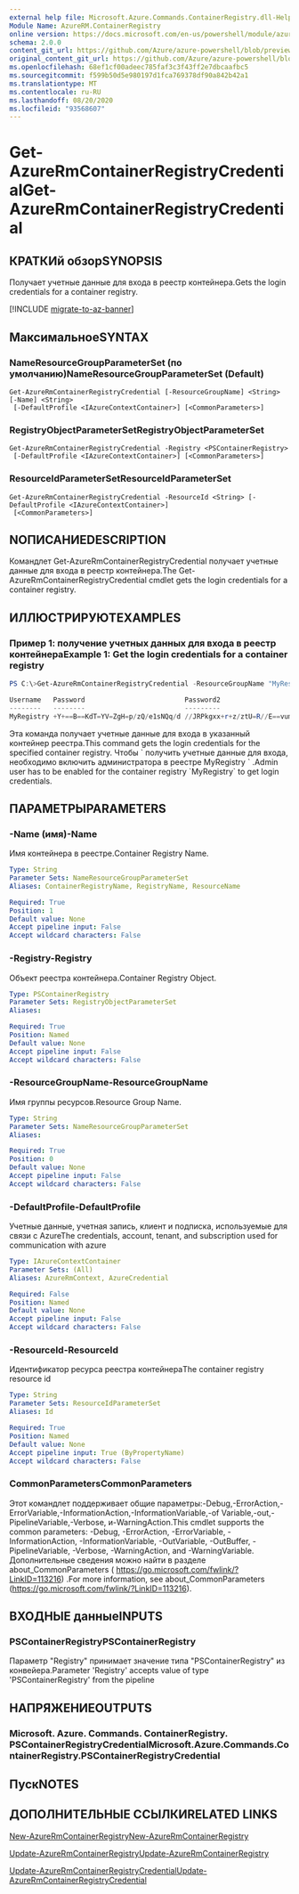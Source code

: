 ```yaml
---
external help file: Microsoft.Azure.Commands.ContainerRegistry.dll-Help.xml
Module Name: AzureRM.ContainerRegistry
online version: https://docs.microsoft.com/en-us/powershell/module/azurerm.containerregistry/get-azurermcontainerregistrycredential
schema: 2.0.0
content_git_url: https://github.com/Azure/azure-powershell/blob/preview/src/ResourceManager/ContainerRegistry/Commands.ContainerRegistry/help/Get-AzureRmContainerRegistryCredential.md
original_content_git_url: https://github.com/Azure/azure-powershell/blob/preview/src/ResourceManager/ContainerRegistry/Commands.ContainerRegistry/help/Get-AzureRmContainerRegistryCredential.md
ms.openlocfilehash: 68ef1cf00adeec785faf3c3f43ff2e7dbcaafbc5
ms.sourcegitcommit: f599b50d5e980197d1fca769378df90a842b42a1
ms.translationtype: MT
ms.contentlocale: ru-RU
ms.lasthandoff: 08/20/2020
ms.locfileid: "93568607"
---
```

# <span data-ttu-id="17237-101">Get-AzureRmContainerRegistryCredential</span><span class="sxs-lookup"><span data-stu-id="17237-101">Get-AzureRmContainerRegistryCredential</span></span>

## <span data-ttu-id="17237-102">КРАТКИй обзор</span><span class="sxs-lookup"><span data-stu-id="17237-102">SYNOPSIS</span></span>
<span data-ttu-id="17237-103">Получает учетные данные для входа в реестр контейнера.</span><span class="sxs-lookup"><span data-stu-id="17237-103">Gets the login credentials for a container registry.</span></span>

[!INCLUDE [migrate-to-az-banner](../../includes/migrate-to-az-banner.md)]

## <span data-ttu-id="17237-104">Максимальное</span><span class="sxs-lookup"><span data-stu-id="17237-104">SYNTAX</span></span>

### <span data-ttu-id="17237-105">NameResourceGroupParameterSet (по умолчанию)</span><span class="sxs-lookup"><span data-stu-id="17237-105">NameResourceGroupParameterSet (Default)</span></span>
```
Get-AzureRmContainerRegistryCredential [-ResourceGroupName] <String> [-Name] <String>
 [-DefaultProfile <IAzureContextContainer>] [<CommonParameters>]
```

### <span data-ttu-id="17237-106">RegistryObjectParameterSet</span><span class="sxs-lookup"><span data-stu-id="17237-106">RegistryObjectParameterSet</span></span>
```
Get-AzureRmContainerRegistryCredential -Registry <PSContainerRegistry>
 [-DefaultProfile <IAzureContextContainer>] [<CommonParameters>]
```

### <span data-ttu-id="17237-107">ResourceIdParameterSet</span><span class="sxs-lookup"><span data-stu-id="17237-107">ResourceIdParameterSet</span></span>
```
Get-AzureRmContainerRegistryCredential -ResourceId <String> [-DefaultProfile <IAzureContextContainer>]
 [<CommonParameters>]
```

## <span data-ttu-id="17237-108">NОПИСАНИЕ</span><span class="sxs-lookup"><span data-stu-id="17237-108">DESCRIPTION</span></span>
<span data-ttu-id="17237-109">Командлет Get-AzureRmContainerRegistryCredential получает учетные данные для входа в реестр контейнера.</span><span class="sxs-lookup"><span data-stu-id="17237-109">The Get-AzureRmContainerRegistryCredential cmdlet gets the login credentials for a container registry.</span></span>

## <span data-ttu-id="17237-110">ИЛЛЮСТРИРУЮТ</span><span class="sxs-lookup"><span data-stu-id="17237-110">EXAMPLES</span></span>

### <span data-ttu-id="17237-111">Пример 1: получение учетных данных для входа в реестр контейнера</span><span class="sxs-lookup"><span data-stu-id="17237-111">Example 1: Get the login credentials for a container registry</span></span>
```powershell
PS C:\>Get-AzureRmContainerRegistryCredential -ResourceGroupName "MyResourceGroup" -Name "MyRegistry"

Username   Password                         Password2
--------   --------                         ---------
MyRegistry +Y+==B==KdT=YV=ZgH=p/zQ/e1sNQq/d //JRPkgxx+r+z/ztU=R//E==vum=pRKL
```

<span data-ttu-id="17237-112">Эта команда получает учетные данные для входа в указанный контейнер реестра.</span><span class="sxs-lookup"><span data-stu-id="17237-112">This command gets the login credentials for the specified container registry.</span></span>
<span data-ttu-id="17237-113">Чтобы \` получить учетные данные для входа, необходимо включить администратора в реестре MyRegistry \` .</span><span class="sxs-lookup"><span data-stu-id="17237-113">Admin user has to be enabled for the container registry \`MyRegistry\` to get login credentials.</span></span>

## <span data-ttu-id="17237-114">ПАРАМЕТРЫ</span><span class="sxs-lookup"><span data-stu-id="17237-114">PARAMETERS</span></span>

### <span data-ttu-id="17237-115">-Name (имя)</span><span class="sxs-lookup"><span data-stu-id="17237-115">-Name</span></span>
<span data-ttu-id="17237-116">Имя контейнера в реестре.</span><span class="sxs-lookup"><span data-stu-id="17237-116">Container Registry Name.</span></span>

```yaml
Type: String
Parameter Sets: NameResourceGroupParameterSet
Aliases: ContainerRegistryName, RegistryName, ResourceName

Required: True
Position: 1
Default value: None
Accept pipeline input: False
Accept wildcard characters: False
```

### <span data-ttu-id="17237-117">-Registry</span><span class="sxs-lookup"><span data-stu-id="17237-117">-Registry</span></span>
<span data-ttu-id="17237-118">Объект реестра контейнера.</span><span class="sxs-lookup"><span data-stu-id="17237-118">Container Registry Object.</span></span>

```yaml
Type: PSContainerRegistry
Parameter Sets: RegistryObjectParameterSet
Aliases: 

Required: True
Position: Named
Default value: None
Accept pipeline input: False
Accept wildcard characters: False
```

### <span data-ttu-id="17237-119">-ResourceGroupName</span><span class="sxs-lookup"><span data-stu-id="17237-119">-ResourceGroupName</span></span>
<span data-ttu-id="17237-120">Имя группы ресурсов.</span><span class="sxs-lookup"><span data-stu-id="17237-120">Resource Group Name.</span></span>

```yaml
Type: String
Parameter Sets: NameResourceGroupParameterSet
Aliases: 

Required: True
Position: 0
Default value: None
Accept pipeline input: False
Accept wildcard characters: False
```

### <span data-ttu-id="17237-121">-DefaultProfile</span><span class="sxs-lookup"><span data-stu-id="17237-121">-DefaultProfile</span></span>
<span data-ttu-id="17237-122">Учетные данные, учетная запись, клиент и подписка, используемые для связи с Azure</span><span class="sxs-lookup"><span data-stu-id="17237-122">The credentials, account, tenant, and subscription used for communication with azure</span></span>

```yaml
Type: IAzureContextContainer
Parameter Sets: (All)
Aliases: AzureRmContext, AzureCredential

Required: False
Position: Named
Default value: None
Accept pipeline input: False
Accept wildcard characters: False
```

### <span data-ttu-id="17237-123">-ResourceId</span><span class="sxs-lookup"><span data-stu-id="17237-123">-ResourceId</span></span>
<span data-ttu-id="17237-124">Идентификатор ресурса реестра контейнера</span><span class="sxs-lookup"><span data-stu-id="17237-124">The container registry resource id</span></span>

```yaml
Type: String
Parameter Sets: ResourceIdParameterSet
Aliases: Id

Required: True
Position: Named
Default value: None
Accept pipeline input: True (ByPropertyName)
Accept wildcard characters: False
```

### <span data-ttu-id="17237-125">CommonParameters</span><span class="sxs-lookup"><span data-stu-id="17237-125">CommonParameters</span></span>
<span data-ttu-id="17237-126">Этот командлет поддерживает общие параметры:-Debug,-ErrorAction,-ErrorVariable,-InformationAction,-InformationVariable,-of Variable,-out,-PipelineVariable,-Verbose, и-WarningAction.</span><span class="sxs-lookup"><span data-stu-id="17237-126">This cmdlet supports the common parameters: -Debug, -ErrorAction, -ErrorVariable, -InformationAction, -InformationVariable, -OutVariable, -OutBuffer, -PipelineVariable, -Verbose, -WarningAction, and -WarningVariable.</span></span> <span data-ttu-id="17237-127">Дополнительные сведения можно найти в разделе about_CommonParameters ( https://go.microsoft.com/fwlink/?LinkID=113216) .</span><span class="sxs-lookup"><span data-stu-id="17237-127">For more information, see about_CommonParameters (https://go.microsoft.com/fwlink/?LinkID=113216).</span></span>

## <span data-ttu-id="17237-128">ВХОДНЫЕ данные</span><span class="sxs-lookup"><span data-stu-id="17237-128">INPUTS</span></span>

### <span data-ttu-id="17237-129">PSContainerRegistry</span><span class="sxs-lookup"><span data-stu-id="17237-129">PSContainerRegistry</span></span>
<span data-ttu-id="17237-130">Параметр "Registry" принимает значение типа "PSContainerRegistry" из конвейера.</span><span class="sxs-lookup"><span data-stu-id="17237-130">Parameter 'Registry' accepts value of type 'PSContainerRegistry' from the pipeline</span></span>

## <span data-ttu-id="17237-131">НАПРЯЖЕНИЕ</span><span class="sxs-lookup"><span data-stu-id="17237-131">OUTPUTS</span></span>

### <span data-ttu-id="17237-132">Microsoft. Azure. Commands. ContainerRegistry. PSContainerRegistryCredential</span><span class="sxs-lookup"><span data-stu-id="17237-132">Microsoft.Azure.Commands.ContainerRegistry.PSContainerRegistryCredential</span></span>

## <span data-ttu-id="17237-133">Пуск</span><span class="sxs-lookup"><span data-stu-id="17237-133">NOTES</span></span>

## <span data-ttu-id="17237-134">ДОПОЛНИТЕЛЬНЫЕ ССЫЛКИ</span><span class="sxs-lookup"><span data-stu-id="17237-134">RELATED LINKS</span></span>

[<span data-ttu-id="17237-135">New-AzureRmContainerRegistry</span><span class="sxs-lookup"><span data-stu-id="17237-135">New-AzureRmContainerRegistry</span></span>](New-AzureRmContainerRegistry.md)

[<span data-ttu-id="17237-136">Update-AzureRmContainerRegistry</span><span class="sxs-lookup"><span data-stu-id="17237-136">Update-AzureRmContainerRegistry</span></span>](Update-AzureRmContainerRegistry.md)

[<span data-ttu-id="17237-137">Update-AzureRmContainerRegistryCredential</span><span class="sxs-lookup"><span data-stu-id="17237-137">Update-AzureRmContainerRegistryCredential</span></span>](Update-AzureRmContainerRegistryCredential.md)

